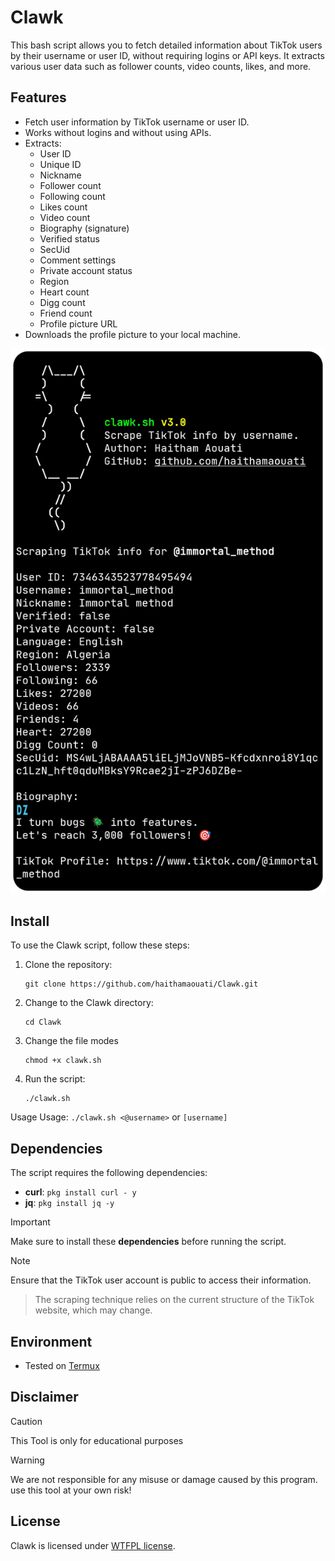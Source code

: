 # Clawk
This bash script allows you to fetch detailed information about TikTok users by their username or user ID, without requiring logins or API keys. It extracts various user data such as follower counts, video counts, likes, and more.

## Features

- Fetch user information by TikTok username or user ID.
- Works without logins and without using APIs.
- Extracts:
  - User ID
  - Unique ID
  - Nickname
  - Follower count
  - Following count
  - Likes count
  - Video count
  - Biography (signature)
  - Verified status
  - SecUid
  - Comment settings
  - Private account status
  - Region
  - Heart count
  - Digg count
  - Friend count
  - Profile picture URL
- Downloads the profile picture to your local machine.

![preview](preview.png)

## Install

To use the Clawk script, follow these steps:

1. Clone the repository:

    ```
    git clone https://github.com/haithamaouati/Clawk.git
    ```

2. Change to the Clawk directory:

    ```
    cd Clawk
    ```
    
3. Change the file modes
    ```
    chmod +x clawk.sh
    ```
    
5. Run the script:

    ```
    ./clawk.sh
    ```
Usage
Usage: `./clawk.sh <@username>` or `[username]`

## Dependencies

The script requires the following dependencies:

- **curl**: `pkg install curl - y`
- **jq**: `pkg install jq -y`

> [!IMPORTANT]  
> Make sure to install these **dependencies** before running the script.

> [!NOTE]  
> Ensure that the TikTok user account is public to access their information.

> The scraping technique relies on the current structure of the TikTok website, which may change.

## Environment
- Tested on [Termux](https://termux.dev/en/)

## Disclaimer
>[!CAUTION]
>This Tool is only for educational purposes

> [!WARNING]
> We are not responsible for any misuse or damage caused by this program. use this tool at your own risk!

## License

Clawk is licensed under [WTFPL license](LICENSE).
